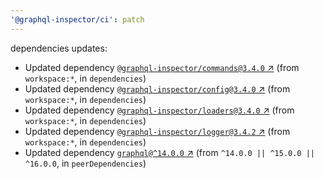 ```yaml
---
'@graphql-inspector/ci': patch
---
```

dependencies updates:
  - Updated dependency [`@graphql-inspector/commands@3.4.0`
    ↗︎](https://www.npmjs.com/package/@graphql-inspector/commands/v/3.4.0) (from `workspace:*`, in
    `dependencies`)
  - Updated dependency [`@graphql-inspector/config@3.4.0`
    ↗︎](https://www.npmjs.com/package/@graphql-inspector/config/v/3.4.0) (from `workspace:*`, in
    `dependencies`)
  - Updated dependency [`@graphql-inspector/loaders@3.4.0`
    ↗︎](https://www.npmjs.com/package/@graphql-inspector/loaders/v/3.4.0) (from `workspace:*`, in
    `dependencies`)
  - Updated dependency [`@graphql-inspector/logger@3.4.2`
    ↗︎](https://www.npmjs.com/package/@graphql-inspector/logger/v/3.4.2) (from `workspace:*`, in
    `dependencies`)
  - Updated dependency [`graphql@^14.0.0` ↗︎](https://www.npmjs.com/package/graphql/v/14.0.0) (from
    `^14.0.0 || ^15.0.0 || ^16.0.0`, in `peerDependencies`)
